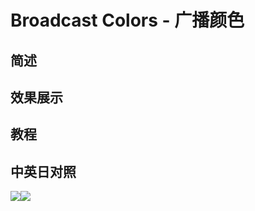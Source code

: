 # Broadcast Colors - 广播颜色

## 简述

## 效果展示

## 教程

## 中英日对照

![](https://mir.yuelili.com/wp-content/uploads/user/AE/effects/AE-Effects-Color-Broadcast_Colors.png)![](https://mir.yuelili.com/wp-content/uploads/user/AE/effects/AE-Effects-Color-Broadcast_Colors_cn.png)

